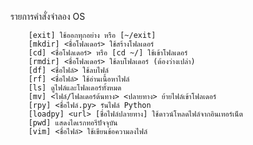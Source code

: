 รายการคำสั่งจำลอง OS
      
        [exit] ใช้ออกทุกอย่าง หรือ [~/exit]
        [mkdir] <ชื่อโฟลเดอร์> ใช้สร้างโฟลเดอร์
        [cd] <ชื่อโฟลเดอร์> หรือ [cd ~/] ใช้เข้าโฟลเดอร์
        [rmdir] <ชื่อโฟลเดอร์> ใช้ลบโฟลเดอร์ (ต้องว่างเปล่า)
        [df] <ชื่อไฟล์> ใช้ลบไฟล์
        [rf] <ชื่อไฟล์> ใช้อ่านเนื้อหาไฟล์
        [ls] ดูไฟล์และโฟลเดอร์ทั้งหมด
        [mv] <ไฟล์/โฟลเดอร์ต้นทาง> <ปลายทาง> ย้ายไฟล์เข้าโฟลเดอร์
        [rpy] <ชื่อไฟล์.py> รันไฟล์ Python
        [loadpy] <url> [ชื่อไฟล์ปลายทาง] ใช้ดาวน์โหลดไฟล์จากอินเทอร์เน็ต
        [pwd] แสดงไดเรกทอรีปัจจุบัน
        [vim] <ชื่อไฟล์> ใช้เขียนข้อความลงไฟล์
